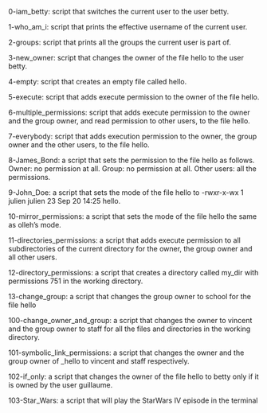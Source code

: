 0-iam_betty: script that switches the current user to the user betty.

1-who_am_i: script that prints the effective username of the current user.

2-groups: script that prints all the groups the current user is part of.

3-new_owner: script that changes the owner of the file hello to the user betty.

4-empty: script that creates an empty file called hello.

5-execute: script that adds execute permission to the owner of the file hello.

6-multiple_permissions: script that adds execute permission to the owner and the group owner, and read permission to other users, to the file hello.

7-everybody: script that adds execution permission to the owner, the group owner and the other users, to the file hello.

8-James_Bond: a script that sets the permission to the file hello as follows. Owner: no permission at all. Group: no permission at all. Other users: all the permissions.

9-John_Doe: a script that sets the mode of the file hello to -rwxr-x-wx 1 julien julien 23 Sep 20 14:25 hello.

10-mirror_permissions:  a script that sets the mode of the file hello the same as olleh’s mode.

11-directories_permissions:  a script that adds execute permission to all subdirectories of the current directory for the owner, the group owner and all other users.

12-directory_permissions: a script that creates a directory called my_dir with permissions 751 in the working directory.

13-change_group: a script that changes the group owner to school for the file hello

100-change_owner_and_group: a script that changes the owner to vincent and the group owner to staff for all the files and directories in the working directory.

101-symbolic_link_permissions: a script that changes the owner and the group owner of _hello to vincent and staff respectively.

102-if_only: a script that changes the owner of the file hello to betty only if it is owned by the user guillaume.

103-Star_Wars: a script that will play the StarWars IV episode in the terminal

